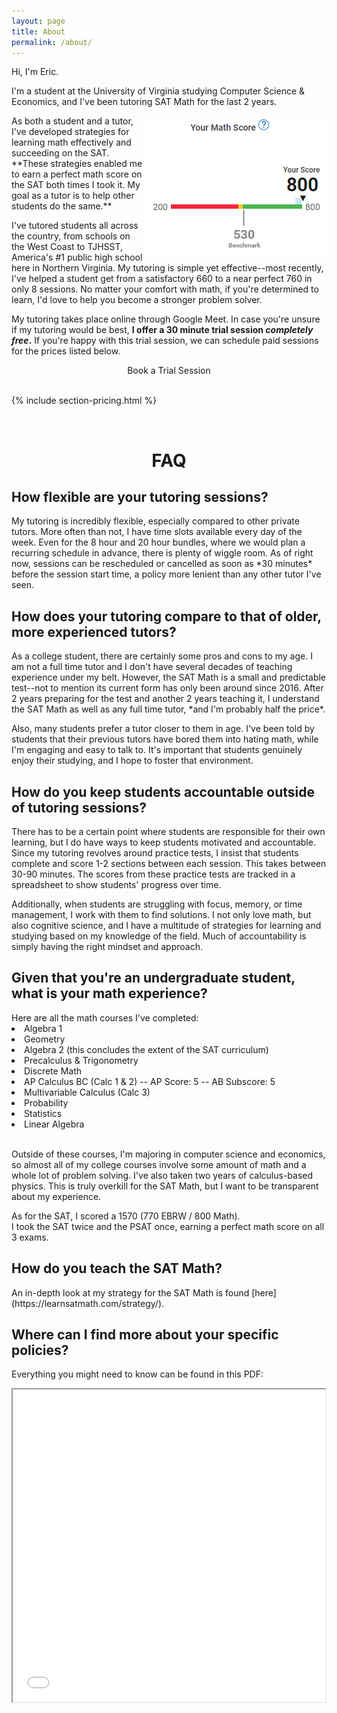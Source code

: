 ```yaml
---
layout: page
title: About
permalink: /about/
---
```


<!-- Required for booking embed -->
<script>
  (function (C, A, L) {
    let p = function (a, ar) {
      a.q.push(ar);
    };
    let d = C.document;
    C.Cal =
      C.Cal ||
      function () {
        let cal = C.Cal;
        let ar = arguments;
        if (!cal.loaded) {
          cal.ns = {};
          cal.q = cal.q || [];
          d.head.appendChild(d.createElement("script")).src = A;
          cal.loaded = true;
        }
        if (ar[0] === L) {
          const api = function () {
            p(api, arguments);
          };
          const namespace = ar[1];
          api.q = api.q || [];
          typeof namespace === "string" ? (cal.ns[namespace] = api) && p(api, ar) : p(cal, ar);
          return;
        }
        p(cal, ar);
      };
    })(window, "https://cal.com/embed.js", "init");
    Cal("init")
  </script>

Hi, I'm Eric.

I'm a student at the University of Virginia studying Computer Science & Economics, and I've been tutoring SAT Math for the last 2 years.

<img src="/images/score.jpg" align="right">
As both a student and a tutor, I've developed strategies for learning math effectively and succeeding on the SAT. **These strategies enabled me to earn a perfect math score on the SAT both times I took it. My goal as a tutor is to help other students do the same.**

I've tutored students all across the country, from schools on the West Coast to TJHSST, America's #1 public high school here in Northern Virginia. My tutoring is simple yet effective--most recently, I've helped a student get from a satisfactory 660 to a near perfect 760 in only 8 sessions. No matter your comfort with math, if you're determined to learn, I'd love to help you become a stronger problem solver.
  
My tutoring takes place online through Google Meet. In case you're unsure if my tutoring would be best, **I offer a 30 minute trial session *completely free*.** If you're happy with this trial session, we can schedule paid sessions for the prices listed below.

<div align="center">
<a data-cal-link="ericwolpert/trial" class="button button--large section-button">Book a Trial Session</a>
</div>

<br>

{% include section-pricing.html %}

<!-- 
<div class="panel--holder">
  <div align="center">
  <h1><b>On Demand</b></h1>
  <p class="pricing--text">1-on-1 tutoring anytime you want. Pay AFTER each session. No long-term commitment.</p>
  <br><br><br>
  <h2 class="reduced--header former--price"><s>$60/hr</s></h2>
  <h1 class="reduced--header">$45/hr</h1>
  </div>

  <div align="center">
  <h1><b>8 Hr Bundle</b></h1>
  <p class="pricing--text"> 8 hours of tutoring <br> 3-6 practice tests <br> One payment in advance </p>
  <p class="pricing--text"> Estimated 30-70 point improvement </p>
  <h2 class="reduced--header former--price"><s>$480</s></h2>
  <h1 class="reduced--header">$320</h1>
  </div>

  <div align="center">
  <h1><b>20 Hr Bundle</b></h1>
  <p class="pricing--text"> 20 hours of tutoring <br> 7-15 practice tests <br> One payment in advance </p>
  <p class="pricing--text"> Estimated 50-150 point improvement </p>
  <h2 class="reduced--header former--price"><s>$1200</s></h2>
  <h1 class="reduced--header">$740</h1>
  </div>
</div>
-->

<!-- 
<h1>What exactly you get from my tutoring:</h1>
<ul>
  <li>On-demand quality 1-on-1 tutoring</li>
  <li>32+ Practice tests with answers</li>
  <li>Progress Spreadsheets</li> 
  <li>An SAT score you're happy with<i>--if you put in the effort :)</i></li>
</ul>
-->

<br>
<h1 align="center" class="section__title">FAQ</h1>

<h2>How flexible are your tutoring sessions?</h2>
My tutoring is incredibly flexible, especially compared to other private tutors. More often than not, I have time slots available every day of the week. Even for the 8 hour and 20 hour bundles, where we would plan a recurring schedule in advance, there is plenty of wiggle room. As of right now, sessions can be rescheduled or cancelled as soon as *30 minutes* before the session start time, a policy more lenient than any other tutor I've seen.

<h2>How does your tutoring compare to that of older, more experienced tutors?</h2>
As a college student, there are certainly some pros and cons to my age. I am not a full time tutor and I don't have several decades of teaching experience under my belt. However, the SAT Math is a small and predictable test--not to mention its current form has only been around since 2016. After 2 years preparing for the test and another 2 years teaching it, I understand the SAT Math as well as any full time tutor, *and I'm probably half the price*. 

Also, many students prefer a tutor closer to them in age. I've been told by students that their previous tutors have bored them into hating math, while I'm engaging and easy to talk to. It's important that students genuinely enjoy their studying, and I hope to foster that environment.

<h2>How do you keep students accountable outside of tutoring sessions?</h2>
There has to be a certain point where students are responsible for their own learning, but I do have ways to keep students motivated and accountable. Since my tutoring revolves around practice tests, I insist that students complete and score 1-2 sections between each session. This takes between 30-90 minutes. The scores from these practice tests are tracked in a spreadsheet to show students' progress over time.

Additionally, when students are struggling with focus, memory, or time management, I work with them to find solutions. I not only love math, but also cognitive science, and I have a multitude of strategies for learning and studying based on my knowledge of the field. Much of accountability is simply having the right mindset and approach.

<!--
<iframe align="right" src="https://docs.google.com/spreadsheets/d/e/2PACX-1vSHiDRuvdG39lPmVv6G-Xr4npdfmqF97s2eV3rdAabfaJyRi7VXNBoaKS5bnBm7sklqNxTbGWVXnyTK/pubhtml?gid=0&amp;single=true&amp;widget=true&amp;headers=false"></iframe>
-->

<h2>Given that you're an undergraduate student, what is your math experience?</h2>
Here are all the math courses I've completed:
<li>Algebra 1</li>
<li>Geometry</li>
<li>Algebra 2 (this concludes the extent of the SAT curriculum)</li>
<li>Precalculus & Trigonometry</li>
<li>Discrete Math</li>
<li>AP Calculus BC (Calc 1 & 2) -- AP Score: 5 -- AB Subscore: 5</li>
<li>Multivariable Calculus (Calc 3)</li>
<li>Probability</li>
<li>Statistics</li>
<li>Linear Algebra</li>
<br>

Outside of these courses, I'm majoring in computer science and economics, so almost all of my college courses involve some amount of math and a whole lot of problem solving. I've also taken two years of calculus-based physics. This is truly overkill for the SAT Math, but I want to be transparent about my experience.

As for the SAT, I scored a 1570 (770 EBRW / 800 Math). <br>
I took the SAT twice and the PSAT once, earning a perfect math score on all 3 exams.

<h2>How do you teach the SAT Math?</h2>
An in-depth look at my strategy for the SAT Math is found [here](https://learnsatmath.com/strategy/).

<h2>Where can I find more about your specific policies?</h2>

Everything you might need to know can be found in this PDF:

<iframe src="/images/policy.pdf" height="500" width="500"></iframe>

